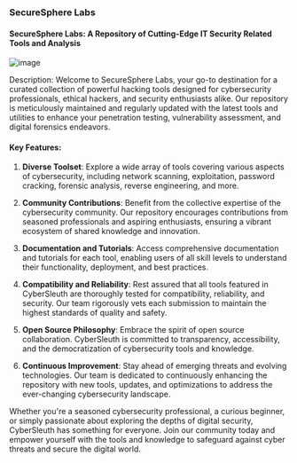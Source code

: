 ### SecureSphere Labs
#### SecureSphere Labs: A Repository of Cutting-Edge IT Security Related Tools and Analysis

![image](https://github.com/tHeStRyNg/SecureSphereLabs/assets/118682909/d04500c6-761e-4c0c-9942-ea2bef328f6e)


Description:
Welcome to SecureSphere Labs, your go-to destination for a curated collection of powerful hacking tools designed for cybersecurity professionals, ethical hackers, and security enthusiasts alike. Our repository is meticulously maintained and regularly updated with the latest tools and utilities to enhance your penetration testing, vulnerability assessment, and digital forensics endeavors.

#### Key Features:
1. **Diverse Toolset**: Explore a wide array of tools covering various aspects of cybersecurity, including network scanning, exploitation, password cracking, forensic analysis, reverse engineering, and more.

2. **Community Contributions**: Benefit from the collective expertise of the cybersecurity community. Our repository encourages contributions from seasoned professionals and aspiring enthusiasts, ensuring a vibrant ecosystem of shared knowledge and innovation.

3. **Documentation and Tutorials**: Access comprehensive documentation and tutorials for each tool, enabling users of all skill levels to understand their functionality, deployment, and best practices.

4. **Compatibility and Reliability**: Rest assured that all tools featured in CyberSleuth are thoroughly tested for compatibility, reliability, and security. Our team rigorously vets each submission to maintain the highest standards of quality and safety.

5. **Open Source Philosophy**: Embrace the spirit of open source collaboration. CyberSleuth is committed to transparency, accessibility, and the democratization of cybersecurity tools and knowledge.

6. **Continuous Improvement**: Stay ahead of emerging threats and evolving technologies. Our team is dedicated to continuously enhancing the repository with new tools, updates, and optimizations to address the ever-changing cybersecurity landscape.

Whether you're a seasoned cybersecurity professional, a curious beginner, or simply passionate about exploring the depths of digital security, CyberSleuth has something for everyone. Join our community today and empower yourself with the tools and knowledge to safeguard against cyber threats and secure the digital world.
